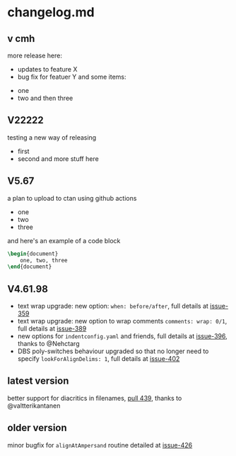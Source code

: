 <!-- announcement: Updates to the diacrtics in filenames-->
# changelog.md

## v cmh
more release here:
* updates to feature X
* bug fix for featuer Y
and some items:
- one
- two
and then three
## V22222
testing a new way of releasing
- first
- second
and more stuff here

## V5.67
a plan to upload to ctan using github actions
* one
* two
* three

and here's an example of a code block
```tex
\begin{document}
    one, two, three
\end{document}
```

## V4.61.98
* text wrap upgrade: new option: `when: before/after`, full details at [issue-359](https://github.com/cmhughes/latexindent.pl/issues/359)
* text wrap upgrade: new option to wrap comments `comments: wrap: 0/1`, full details at [issue-389](https://github.com/cmhughes/latexindent.pl/issues/389)
* new options for `indentconfig.yaml` and friends, full details at [issue-396](https://github.com/cmhughes/latexindent.pl/issues/396), thanks to @Nehctarg
* DBS poly-switches behaviour upgraded so that no longer need to specify `lookForAlignDelims: 1`, full details at [issue-402](https://github.com/cmhughes/latexindent.pl/issues/402)

## latest version
better support for diacritics in filenames, [pull 439](https://github.com/cmhughes/latexindent.pl/pull/439), thanks to @valtterikantanen 

## older version
minor bugfix for `alignAtAmpersand` routine detailed at [issue-426](https://github.com/cmhughes/latexindent.pl/issues/426)
